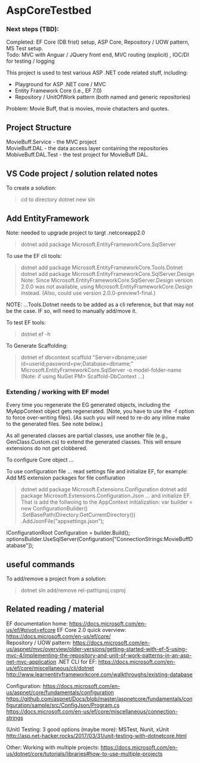 # AspCoreTestbed  

### Next steps (TBD):
Completed: EF Core (DB frist) setup, ASP Core, Repository / UOW pattern, MS Test setup.   
Todo: MVC with Anguar / JQuery front end, MVC routing (explicit) , IOC/DI for testing / logging 
 

This project is used to test various ASP .NET code related stuff, including:  
* Playground for ASP .NET core / MVC
* Entity Framework Core (i.e., EF 7.0)
* Repository / UnitOfWork pattern (both named and generic repositories)

Problem:  Movie Buff, that is movies, movie chatacters and quotes.  

## Project Structure
MovieBuff.Service - the MVC project  
MovieBuff.DAL - the data access layer containing the repositories
MobiveBuff.DAL.Test - the test project for MovieBuff DAL.

## VS Code project / solution related notes

To create a solution:   
> cd to directory 
> dotnet new sln

## Add EntityFramework

Note: needed to upgrade project to targt .netcoreapp2.0

> dotnet add package Microsoft.EntityFrameworkCore.SqlServer 

To use the EF cli tools:
> dotnet add package Microsoft.EntityFrameworkCore.Tools.Dotnet
> dotnet add package Microsoft.EntityFrameworkCore.SqlServer.Design
Note: Since Microsoft.EntityFrameworkCore.SqlServer.Design version 2.0.0 was not 
available, using Microsoft.EntityFrameworkCore.Design instead. (Also, could use 
version 2.0.0-preview1-final.)
 

NOTE: ...Tools.Dotnet needs to be added as a cli reference, but that may not be
the case. IF so, will need to manually add/move it.
<ItemGroup>
    <DotNetCliToolReference Include="Microsoft.EntityFrameworkCore.Tools.DotNet" Version="2.0.0" />
</ItemGroup>

To test EF tools:
> dotnet ef -h

To Generate Scaffolding:
>  dotnet ef dbcontext scaffold "Server=dbname;user id=userid;password=pw;Database=dbname;" Microsoft.EntityFrameworkCore.SqlServer -o model-folder-name
(Note: if using NuGet PM> Scaffold-DbContext ...)

### Extending / working with EF model
Every time you regenerate the EG generated objects, including the MyAppContext object gets 
regenerated. (Note, you have to use the -f option to force over-writing files). (As such
you will need to re-do any inline make to the generated files. See note below.)

As all generated classes are partial classes, use another file (e.g., GenClass.Custom.cs) to
extend the generated classes. This will ensure extensions do not get clobbered. 



To configure Core object ...

To use configuration file ... read settings file and initialize EF, for example:
Add MS extension packages for file confiuration
> dotnet add package Microsoft.Extensions.Configuration 
> dotnet add package Microsoft.Extensions.Configuration.Json
... and initialize EF. That is add the follwoing to the AppContext initialization: 
var builder = new ConfigurationBuilder()
    .SetBasePath(Directory.GetCurrentDirectory())
    .AddJsonFile("appsettings.json");

IConfigurationRoot Configuration = builder.Build();
optionsBuilder.UseSqlServer(Configuration["ConnectionStrings:MovieBuffDatabase"]);


## useful commands
To add/remove a project from a solution:
> dotnet sln add/remove rel-path\proj.csproj


## Related reading / material

EF documentation home: https://docs.microsoft.com/en-us/ef/#pivot=efcore
EF Core 2.0 quick overview: https://docs.microsoft.com/en-us/ef/core/  
Repository / UOW pattern: https://docs.microsoft.com/en-us/aspnet/mvc/overview/older-versions/getting-started-with-ef-5-using-mvc-4/implementing-the-repository-and-unit-of-work-patterns-in-an-asp-net-mvc-application
.NET CLI for EF: https://docs.microsoft.com/en-us/ef/core/miscellaneous/cli/dotnet
http://www.learnentityframeworkcore.com/walkthroughs/existing-database

Configuration:
https://docs.microsoft.com/en-us/aspnet/core/fundamentals/configuration
https://github.com/aspnet/Docs/blob/master/aspnetcore/fundamentals/configuration/sample/src/ConfigJson/Program.cs
https://docs.microsoft.com/en-us/ef/core/miscellaneous/connection-strings

(Unit) Testing: 3 good options (maybe more): MSTest, Nunit, xUnit
http://asp.net-hacker.rocks/2017/03/31/unit-testing-with-dotnetcore.html

Other:
Working with multiple projects: https://docs.microsoft.com/en-us/dotnet/core/tutorials/libraries#how-to-use-multiple-projects


